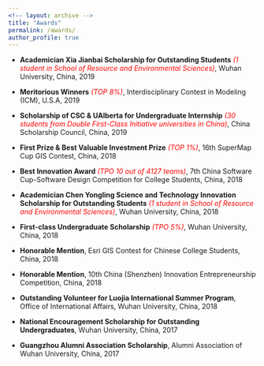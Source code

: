 ```yaml
---
<!-- layout: archive -->
title: "Awards"
permalink: /awards/
author_profile: true
---
```

* **Academician Xia Jianbai Scholarship for Outstanding Students** *<span style="color:red">(1 student in School of Resource and
Environmental Sciences)</span>*, Wuhan University, China, 2019

* **Meritorious Winners**  *<span style="color:red">(TOP 8%)</span>*, Interdisciplinary Contest in Modeling (ICM), U.S.A, 2019

* **Scholarship of CSC & UAlberta for Undergraduate Internship** *<span style="color:red">(30 students from Double First-Class Initiative universities in China)</span>*, China Scholarship Council, China, 2019

* **First Prize & Best Valuable Investment Prize** *<span style="color:red">(TOP 1%)</span>*, 16th SuperMap Cup GIS Contest, China, 2018

* **Best Innovation Award** *<span style="color:red">(TPO 10 out of 4127 teams)</span>*, 7th China Software Cup-Software Design Competition for College Students, China, 2018

* **Academician Chen Yongling Science and Technology Innovation Scholarship for Outstanding Students** *<span style="color:red">(1 student in School of Resource and Environmental Sciences)</span>*, Wuhan University, China, 2018

* **First-class Undergraduate Scholarship** *<span style="color:red">(TPO 5%)</span>*, Wuhan University, China, 2018

* **Honorable Mention**, Esri GIS Contest for Chinese College Students, China, 2018

* **Honorable Mention**, 10th China (Shenzhen) Innovation Entrepreneurship Competition, China, 2018

* **Outstanding Volunteer for Luojia International Summer Program**, Office of International Affairs, Wuhan University, China, 2018

* **National Encouragement Scholarship for Outstanding Undergraduates**, Wuhan University, China, 2017

* **Guangzhou Alumni Association Scholarship**, Alumni Association of Wuhan University, China, 2017
